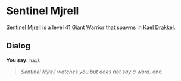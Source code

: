 # Sentinel Mjrell



[Sentinel Mjrell](/npc/113355) is a level 41 Giant Warrior that spawns in [Kael Drakkel](/zone/113).



## Dialog

**You say:** `hail`



>*Sentinel Mjrell watches you but does not say a word.*
end
